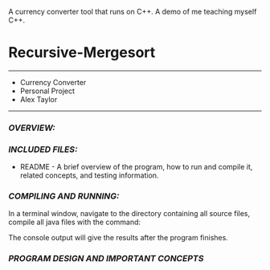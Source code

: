 A currency converter tool that runs on C++. A demo of me teaching myself C++.

# Recursive-Mergesort
****************
* Currency Converter
* Personal Project
* Alex Taylor
**************** 

### ***OVERVIEW:***


### ***INCLUDED FILES:***

 * README - A brief overview of the program, how to run and compile it, related concepts, and testing information.


### ***COMPILING AND RUNNING:***

 In a terminal window, navigate to the directory containing all source files, compile all
 java files with the command:

 The console output will give the results after the program finishes.

### ***PROGRAM DESIGN AND IMPORTANT CONCEPTS*** ###
